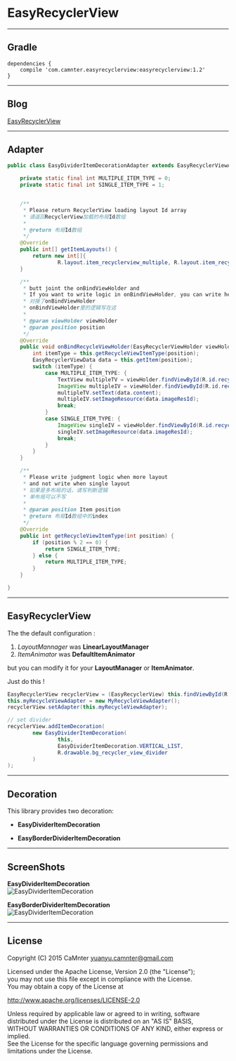 EasyRecyclerView
==

---

## Gradle

```Gradle
dependencies {
    compile 'com.camnter.easyrecyclerview:easyrecyclerview:1.2'
}
```

---

## Blog

 [EasyRecyclerView](http://blog.csdn.net/qq_16430735/article/details/49341563)

---

## Adapter


```Java
public class EasyDividerItemDecorationAdapter extends EasyRecyclerViewAdapter {

    private static final int MULTIPLE_ITEM_TYPE = 0;
    private static final int SINGLE_ITEM_TYPE = 1;


    /**
     * Please return RecyclerView loading layout Id array
     * 请返回RecyclerView加载的布局Id数组
     *
     * @return 布局Id数组
     */
    @Override
    public int[] getItemLayouts() {
        return new int[]{
                R.layout.item_recyclerview_multiple, R.layout.item_recyclerview_single};
    }

    /**
     * butt joint the onBindViewHolder and
     * If you want to write logic in onBindViewHolder, you can write here
     * 对接了onBindViewHolder
     * onBindViewHolder里的逻辑写在这
     *
     * @param viewHolder viewHolder
     * @param position position
     */
    @Override
    public void onBindRecycleViewHolder(EasyRecyclerViewHolder viewHolder, int position) {
        int itemType = this.getRecycleViewItemType(position);
        EasyRecyclerViewData data = this.getItem(position);
        switch (itemType) {
            case MULTIPLE_ITEM_TYPE: {
                TextView multipleTV = viewHolder.findViewById(R.id.recycler_view_mul_tv);
                ImageView multipleIV = viewHolder.findViewById(R.id.recycler_view_mul_iv);
                multipleTV.setText(data.content);
                multipleIV.setImageResource(data.imageResId);
                break;
            }
            case SINGLE_ITEM_TYPE: {
                ImageView singleIV = viewHolder.findViewById(R.id.recycler_view_single_iv);
                singleIV.setImageResource(data.imageResId);
                break;
            }
        }
    }

    /**
     * Please write judgment logic when more layout
     * and not write when single layout
     * 如果是多布局的话，请写判断逻辑
     * 单布局可以不写
     *
     * @param position Item position
     * @return 布局Id数组中的index
     */
    @Override
    public int getRecycleViewItemType(int position) {
        if (position % 2 == 0) {
            return SINGLE_ITEM_TYPE;
        } else {
            return MULTIPLE_ITEM_TYPE;
        }
    }

}
```

---


## EasyRecyclerView

The the default configuration :  

1. *LayoutMannager* was **LinearLayoutManager**  
1. *ItemAnimator* was **DefaultItemAnimator** 


but you can modify it for your **LayoutManager** or **ItemAnimator**.

Just do this !

```Java
EasyRecyclerView recyclerView = (EasyRecyclerView) this.findViewById(R.id.recycler_view);
this.myRecycleViewAdapter = new MyRecycleViewAdapter();
recyclerView.setAdapter(this.myRecycleViewAdapter);

// set divider
recyclerView.addItemDecoration(
        new EasyDividerItemDecoration(
                this,
                EasyDividerItemDecoration.VERTICAL_LIST,
                R.drawable.bg_recycler_view_divider
        )
);
```

---

## Decoration

This library provides two decoration:

- **EasyDividerItemDecoration**

- **EasyBorderDividerItemDecoration**


---

## ScreenShots

**EasyDividerItemDecoration**  
![EasyDividerItemDecoration](https://github.com/CaMnter/EasyRecyclerView/raw/master/screenshots/divider.png)   

  
**EasyBorderDividerItemDecoration**   
![EasyDividerItemDecoration](https://github.com/CaMnter/EasyRecyclerView/raw/master/screenshots/border.png)  

---

  

## License
  
  
Copyright (C) 2015 CaMnter yuanyu.camnter@gmail.com
  
Licensed under the Apache License, Version 2.0 (the "License");  
you may not use this file except in compliance with the License.  
You may obtain a copy of the License at  
  
   http://www.apache.org/licenses/LICENSE-2.0  
  
Unless required by applicable law or agreed to in writing, software  
distributed under the License is distributed on an "AS IS" BASIS,  
WITHOUT WARRANTIES OR CONDITIONS OF ANY KIND, either express or implied.  
See the License for the specific language governing permissions and  
limitations under the License.  
 










